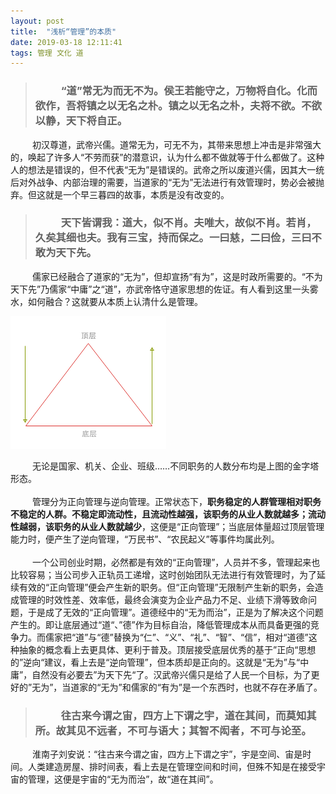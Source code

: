```yaml
---
layout: post
title:  "浅析“管理”的本质"
date: 2019-03-18 12:11:41
tags: 管理 文化 道
---
```


>### &emsp;&emsp;&ensp;“道”常无为而无不为。侯王若能守之，万物将自化。化而欲作，吾将镇之以无名之朴。镇之以无名之朴，夫将不欲。不欲以静，天下将自正。

&emsp;&emsp;&ensp;初汉尊道，武帝兴儒。道常无为，可无不为，其带来思想上冲击是非常强大的，唤起了许多人“不劳而获”的潜意识，认为什么都不做就等于什么都做了。这种人的想法是错误的，但不代表“无为”是错误的。武帝之所以废道兴儒，因其大一统后对外战争、内部治理的需要，当道家的“无为”无法进行有效管理时，势必会被抛弃。但这就是一个早三暮四的故事，本质是没有改变的。

>### &emsp;&emsp;&ensp;天下皆谓我：道大，似不肖。夫唯大，故似不肖。若肖，久矣其细也夫。我有三宝，持而保之。一曰慈，二曰俭，三曰不敢为天下先。

&emsp;&emsp;&ensp;儒家已经融合了道家的“无为”，但却宣扬“有为”，这是时政所需要的。“不为天下先”乃儒家“中庸”之“道”，亦武帝恪守道家思想的佐证。有人看到这里一头雾水，如何融合？这就要从本质上认清什么是管理。

![alt text](/assets/images/management-pyramid.png)

&emsp;&emsp;&ensp;无论是国家、机关、企业、班级……不同职务的人数分布均是上图的金字塔形态。
<br>  
&emsp;&emsp;&ensp;管理分为正向管理与逆向管理。正常状态下，<strong>职务稳定的人群管理相对职务不稳定的人群。不稳定即流动性，且流动性越强，该职务的从业人数就越多；流动性越弱，该职务的从业人数就越少</strong>，这便是“正向管理”；当底层体量超过顶层管理能力时，便产生了逆向管理，“万民书”、“农民起义”等事件均属此列。
<br>  
&emsp;&emsp;&ensp;一个公司创业时期，必然都是有效的“正向管理”，人员并不多，管理起来也比较容易；当公司步入正轨员工递增，这时创始团队无法进行有效管理时，为了延续有效的“正向管理”便会产生新的职务。但“正向管理”无限制产生新的职务，会造成管理的时效性差、效率低，最终会演变为企业产品力不足、业绩下滑等致命问题，于是成了无效的“正向管理”。道德经中的“无为而治”，正是为了解决这个问题产生的。即让底层通过“道“、”德”作为目标自治，降低管理成本从而具备更强的竞争力。而儒家把“道”与“德”替换为“仁”、“义”、“礼”、“智”、“信”，相对“道德”这种抽象的概念看上去更具体、更利于普及。顶层接受底层优秀的基于”正向“思想的”逆向“建议，看上去是“逆向管理”，但本质却是正向的。这就是“无为”与“中庸”，自然没有必要去”为天下先“了。汉武帝兴儒只是给了人民一个目标，为了更好的”无为”，当道家的“无为”和儒家的“有为”是一个东西时，也就不存在矛盾了。

>### &emsp;&emsp;&ensp;往古来今谓之宙，四方上下谓之宇，道在其间，而莫知其所。故其见不远者，不可与语大；其智不闳者，不可与论至。

&emsp;&emsp;&ensp;淮南子刘安说：“往古来今谓之宙，四方上下谓之宇”，宇是空间、宙是时间。人类建造房屋、排时间表，看上去是在管理空间和时间，但殊不知是在接受宇宙的管理，这便是宇宙的“无为而治”，故“道在其间”。